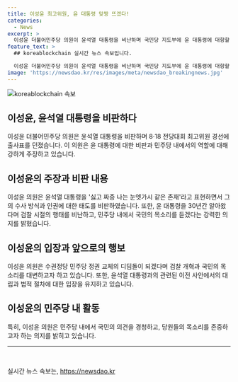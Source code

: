 ```yaml
---
title: 이성윤 최고위원, 윤 대통령 맞짱 뜨겠다!
categories:
  - News
excerpt: >
  이성윤 더불어민주당 의원이 윤석열 대통령을 비난하며 국민당 지도부에 윤 대통령에 대항할 인물이 필요하다고 밝혀, 윤 대통령의 검사 시절 무도한 행태를 비판하고 국민들의 의견을 경청하고 당원들의 목소리를 내야 한다고 강조했습니다. 이 의원은 윤 대통령과의 충돌과 관련하여 법무부 검사징계위원회에서 해임을 의결받은 상황이며, 행정 소송을 진행 중에 있다고 전해졌습니다. 
feature_text: >
  ## koreablockchain 실시간 뉴스 속보입니다.

  이성윤 더불어민주당 의원이 윤석열 대통령을 비난하며 국민당 지도부에 윤 대통령에 대항할 인물이 필요하다고 밝혀, 윤 대통령의 검사 시절 무도한 행태를 비판하고 국민들의 의견을 경청하고 당원들의 목소리를 내야 한다고 강조했습니다. 이 의원은 윤 대통령과의 충돌과 관련하여 법무부 검사징계위원회에서 해임을 의결받은 상황이며, 행정 소송을 진행 중에 있다고 전해졌습니다. 
image: 'https://newsdao.kr/res/images/meta/newsdao_breakingnews.jpg'
---
```


<p><img src="https://newsdao.kr/res/images/meta/newsdao_breakingnews.jpg" alt="koreablockchain 속보" /></p>

<h2 data-ke-size="size26">이성윤, 윤석열 대통령을 비판하다</h2>

<p data-ke-size="size16">이성윤 더불어민주당 의원은 윤석열 대통령을 비판하며 8·18 전당대회 최고위원 경선에 출사표를 던졌습니다. 이 의원은 윤 대통령에 대한 비판과 민주당 내에서의 역할에 대해 강하게 주장하고 있습니다.</p>

<h2 data-ke-size="size24">이성윤의 주장과 비판 내용</h2>

<p data-ke-size="size16">이성윤 의원은 윤석열 대통령을 '싫고 짜증 나는 눈엣가시 같은 존재'라고 표현하면서 그의 수사 방식과 인권에 대한 태도를 비판하였습니다. 또한, 윤 대통령을 30년간 알아왔다며 검찰 시절의 행태를 비난하고, 민주당 내에서 국민의 목소리를 듣겠다는 강력한 의지를 밝혔습니다.</p>

<h2 data-ke-size="size24">이성윤의 입장과 앞으로의 행보</h2>

<p data-ke-size="size16">이성윤 의원은 수권정당 민주당 정권 교체의 디딤돌이 되겠다며 검찰 개혁과 국민의 목소리를 대변하고자 하고 있습니다. 또한, 윤석열 대통령과의 관련된 이전 사안에서의 대립과 법적 절차에 대한 입장을 유지하고 있습니다.</p>

<h2 data-ke-size="size24">이성윤의 민주당 내 활동</h2>

<p data-ke-size="size16">특히, 이성윤 의원은 민주당 내에서 국민의 의견을 경청하고, 당원들의 목소리를 존중하고자 하는 의지를 밝히고 있습니다.</p>

<hr>

<p data-ke-size="size16">&nbsp;</p>
실시간 뉴스 속보는, <a href="https://newsdao.kr" rel="dofollow">https://newsdao.kr</a>


